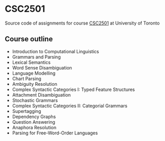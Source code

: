 # CSC2501
Source code of assignments for course [CSC2501](http://www.cs.toronto.edu/~gpenn/csc485/#contact-info-sec) at University of Toronto
## Course outline
- Introduction to Computational Linguistics
- Grammars and Parsing
- Lexical Semantics
- Word Sense Disambiguation
- Language Modelling
- Chart Parsing
- Ambiguity Resolution
- Complex Syntactic Categories I: Typed Feature Structures
- Attachment Disambiguation
- Stochastic Grammars
- Complex Syntactic Categories II: Categorial Grammars
- Supertagging
- Dependency Graphs
- Question Answering
- Anaphora Resolution
- Parsing for Free-Word-Order Languages
